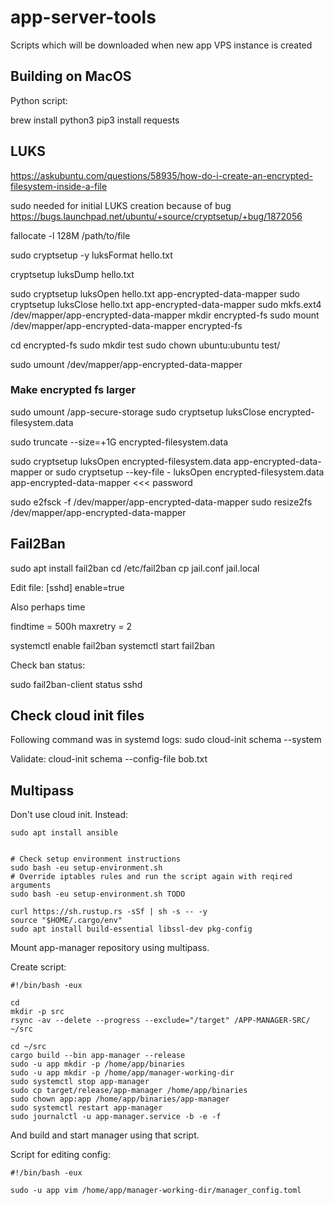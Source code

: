# app-server-tools
Scripts which will be downloaded when new app VPS instance is created

## Building on MacOS

Python script:

brew install python3
pip3 install requests


## LUKS

https://askubuntu.com/questions/58935/how-do-i-create-an-encrypted-filesystem-inside-a-file

sudo needed for initial LUKS creation because of bug
https://bugs.launchpad.net/ubuntu/+source/cryptsetup/+bug/1872056


fallocate -l 128M /path/to/file

sudo cryptsetup -y luksFormat hello.txt


cryptsetup luksDump hello.txt

sudo cryptsetup luksOpen hello.txt app-encrypted-data-mapper
sudo cryptsetup luksClose hello.txt app-encrypted-data-mapper
sudo mkfs.ext4 /dev/mapper/app-encrypted-data-mapper
mkdir encrypted-fs
sudo mount /dev/mapper/app-encrypted-data-mapper encrypted-fs

cd encrypted-fs
sudo mkdir test
sudo chown ubuntu:ubuntu test/

sudo umount /dev/mapper/app-encrypted-data-mapper

### Make encrypted fs larger

sudo umount /app-secure-storage
sudo cryptsetup luksClose encrypted-filesystem.data

sudo truncate --size=+1G encrypted-filesystem.data

sudo cryptsetup luksOpen encrypted-filesystem.data app-encrypted-data-mapper
or
sudo cryptsetup --key-file - luksOpen encrypted-filesystem.data app-encrypted-data-mapper <<< password

sudo e2fsck -f /dev/mapper/app-encrypted-data-mapper
sudo resize2fs /dev/mapper/app-encrypted-data-mapper


## Fail2Ban

sudo apt install fail2ban
cd /etc/fail2ban
cp jail.conf jail.local


Edit file:
[sshd]
enable=true

Also perhaps time

findtime = 500h
maxretry = 2

systemctl enable fail2ban
systemctl start fail2ban

Check ban status:

sudo fail2ban-client status sshd


## Check cloud init files

Following command was in systemd logs:
sudo cloud-init schema --system

Validate:
cloud-init schema --config-file bob.txt

## Multipass

Don't use cloud init. Instead:

```
sudo apt install ansible


# Check setup environment instructions
sudo bash -eu setup-environment.sh
# Override iptables rules and run the script again with reqired arguments
sudo bash -eu setup-environment.sh TODO

curl https://sh.rustup.rs -sSf | sh -s -- -y
source "$HOME/.cargo/env"
sudo apt install build-essential libssl-dev pkg-config
```

Mount app-manager repository using multipass.

Create script:

```
#!/bin/bash -eux

cd
mkdir -p src
rsync -av --delete --progress --exclude="/target" /APP-MANAGER-SRC/ ~/src

cd ~/src
cargo build --bin app-manager --release
sudo -u app mkdir -p /home/app/binaries
sudo -u app mkdir -p /home/app/manager-working-dir
sudo systemctl stop app-manager
sudo cp target/release/app-manager /home/app/binaries
sudo chown app:app /home/app/binaries/app-manager
sudo systemctl restart app-manager
sudo journalctl -u app-manager.service -b -e -f
```

And build and start manager using that script.

Script for editing config:

```
#!/bin/bash -eux

sudo -u app vim /home/app/manager-working-dir/manager_config.toml
```
